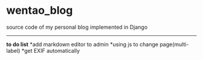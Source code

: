 # wentao_blog
source code of my personal blog implemented in Django

***
**to do list**
*add markdown editor to admin 
*using js to change page(multi-label)
*get EXIF automatically
